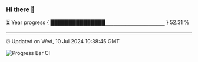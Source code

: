 ### Hi there 👋

⏳ Year progress { ███████████████▁▁▁▁▁▁▁▁▁▁▁▁▁▁▁ } 52.31 %

---

⏰ Updated on Wed, 10 Jul 2024 10:38:45 GMT

![Progress Bar CI](https://github.com/IshwaranRudhara/GIT-ACTION/workflows/Progress%20Bar%20CI/badge.svg)
